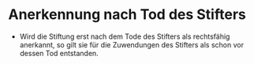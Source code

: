 # Anerkennung nach Tod des Stifters

- Wird die Stiftung erst nach dem Tode des Stifters als rechtsfähig anerkannt, so gilt sie für die Zuwendungen des Stifters als schon vor dessen Tod entstanden.

